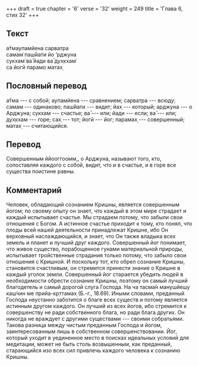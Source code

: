 +++
draft = true
chapter = '6'
verse = '32'
weight = 249
title = 'Глава 6, стих 32'
+++
## Текст

а̄тмаупамйена сарватра  
самам̇ паш́йати йо ’рджуна  
сукхам̇ ва̄ йади ва̄ дух̣кхам̇  
са йогӣ парамо матах̣

## Пословный перевод

а̄тма --- с собой; аупамйена --- сравнением; сарватра --- всюду; самам
--- одинаково; паш́йати --- видит; йах̣ --- который; арджуна --- о
Арджуна; сукхам --- счастье; ва̄ --- или; йади --- если; ва̄ --- или;
дух̣кхам --- горе; сах̣ --- тот; йогӣ --- йог; парамах̣ --- совершенный;
матах̣ --- считающийся.

## Перевод

Совершенным ййооггоомм,, о Арджуна, называют того, кто, сопоставляя
каждого с собой, видит, что и в счастье, и в горе все существа поистине
равны.

## Комментарий

Человек, обладающий сознанием Кришны, является совершенным йогом; по
своему опыту он знает, что каждый в этом мире страдает и каждый
испытывает счастье. Мы страдаем потому, что забыли свои отношения с
Богом. А истинное счастье приходит к тому, кто понял, что плоды всей
нашей деятельности принадлежат Кришне, ибо Он верховный наслаждающийся,
и знает, что Он также владыка всех земель и планет и лучший друг
каждого. Совершенный йог понимает, что живое существо, порабощенное
гунами материальной природы, испытывает тройственные страдания только
потому, что забыло свои отношения с Кришной. И поскольку тот, кто обрел
сознание Кришны, становится счастливым, он стремится принести знание о
Кришне в каждый уголок земли. Совершенный йог старается убедить людей в
необходимости обрести сознание Кришны, поэтому он самый лучший
благодетель и самый дорогой слуга Господа. На ча тасма̄н манушйешу каш́чин
ме прийа-кр̣ттамах̣ (Б.-г., 18.69). Иными словами, преданный Господа
неустанно заботится о благе всех существ и потому является истинным
другом каждого. Он лучший из всех йогов, ибо стремится к совершенству не
ради собственного блага, но ради блага других. Он никогда не враждует с
другими существами --- своими собратьями. Такова разница между чистым
преданным Господа и йогом, заинтересованным лишь в собственном
совершенствовании. Йог, который уходит в уединенное место в поисках
идеальных условий для медитации, может не быть столь возвышенным, как
преданный, старающийся изо всех сил привлечь каждого человека к сознанию
Кришны.
